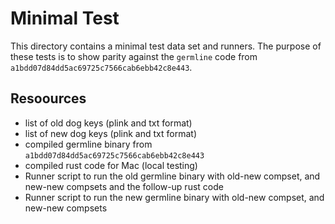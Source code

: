 # Minimal Test

This directory contains a minimal test data set and runners. The purpose of these tests is to show parity against the `germline` code from `a1bdd07d84dd5ac69725c7566cab6ebb42c8e443`. 

## Resoources

* list of old dog keys (plink and txt format)
* list of new dog keys (plink and txt format)
* compiled germline binary from `a1bdd07d84dd5ac69725c7566cab6ebb42c8e443`
* compiled rust code for Mac (local testing)
* Runner script to run the old germline binary with old-new compset, and new-new compsets and the follow-up rust code
* Runner script to run the new germline binary with old-new compset, and new-new compsets